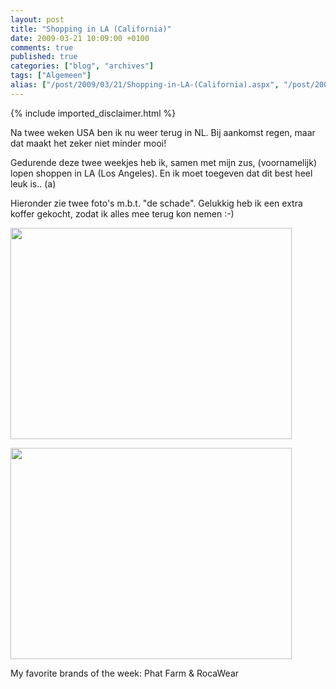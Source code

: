 ```yaml
---
layout: post
title: "Shopping in LA (California)"
date: 2009-03-21 10:09:00 +0100
comments: true
published: true
categories: ["blog", "archives"]
tags: ["Algemeen"]
alias: ["/post/2009/03/21/Shopping-in-LA-(California).aspx", "/post/2009/03/21/shopping-in-la-(california).aspx"]
---
```

<!-- more -->
{% include imported_disclaimer.html %}
<p>
Na twee weken USA ben ik nu weer terug in NL. Bij aankomst regen, maar dat maakt het zeker niet minder mooi! 
</p>
<p>
Gedurende deze twee weekjes heb ik, samen met mijn zus, (voornamelijk) lopen shoppen in LA (Los Angeles). En ik moet toegeven dat dit best heel leuk is.. (a) 
</p>
<p>
Hieronder zie twee foto&#39;s m.b.t. &quot;de schade&quot;. Gelukkig heb ik een extra koffer gekocht, zodat ik alles mee terug kon nemen :-) 
</p>
<p>
<img src="/image.axd?picture=2009%2f3%2fshopping1.jpg" alt="" width="450" height="338" /> 
</p>
<p>
<img src="/image.axd?picture=2009%2f3%2fshopping2.jpg" alt="" width="450" height="338" /> 
</p>
My favorite brands of the week: Phat Farm &amp; RocaWear 
